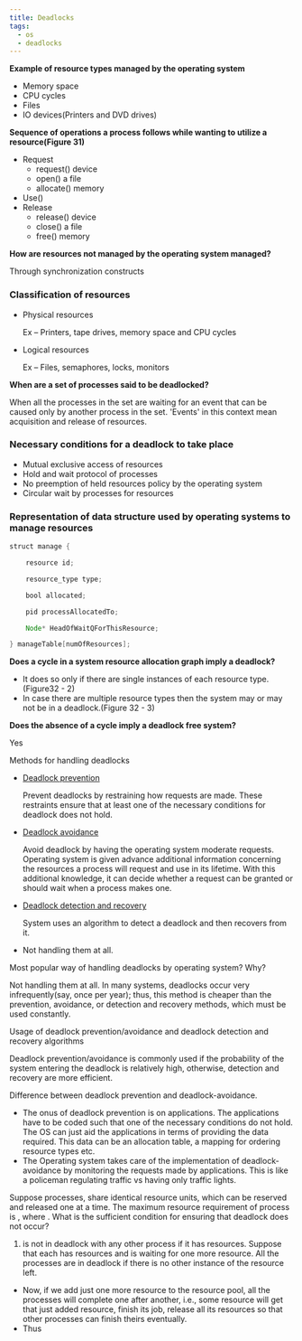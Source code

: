```yaml
---
title: Deadlocks
tags:
  - os
  - deadlocks
---
```

**Example of resource types managed by the operating system**

-   Memory space
-   CPU cycles
-   Files
-   IO devices(Printers and DVD drives)

**Sequence of operations a process follows while wanting to utilize a
resource(Figure 31)**

-   Request
    -   request() device
    -   open() a file
    -   allocate() memory
-   Use()
-   Release
    -   release() device
    -   close() a file
    -   free() memory

**How are resources not managed by the operating system managed?**

Through synchronization constructs

### Classification of resources

-   Physical resources

    Ex – Printers, tape drives, memory space and CPU cycles

-   Logical resources

    Ex – Files, semaphores, locks, monitors

**When are a set of processes said to be deadlocked?**

When all the processes in the set are waiting for an event that can be
caused only by another process in the set. 'Events' in this context mean
acquisition and release of resources.

### Necessary conditions for a deadlock to take place

-   Mutual exclusive access of resources
-   Hold and wait protocol of processes
-   No preemption of held resources policy by the operating system
-   Circular wait by processes for resources

### Representation of data structure used by operating systems to manage resources
```java
struct manage {

    resource id;

    resource_type type;

    bool allocated;

    pid processAllocatedTo;

    Node* HeadOfWaitQForThisResource;

} manageTable[numOfResources];
```


**Does a cycle in a system resource allocation graph imply a deadlock?**

-   It does so only if there are single instances of each resource
    type.(Figure32 - 2)
-   In case there are multiple resource types then the system may or may
    not be in a deadlock.(Figure 32 - 3)

**Does the absence of a cycle imply a deadlock free system?**

Yes

Methods for handling deadlocks

-   [Deadlock prevention](Deadlock%20Prevention)

    Prevent deadlocks by restraining how requests are made. These
    restraints ensure that at least one of the necessary conditions for
    deadlock does not hold.

-   [Deadlock avoidance](Deadlock%20Avoidance)

    Avoid deadlock by having the operating system moderate requests.
    Operating system is given advance additional information concerning
    the resources a process will request and use in its lifetime. With
    this additional knowledge, it can decide whether a request can be
    granted or should wait when a process makes one.

-   [Deadlock ](Deadlock%20detection%20and%20recovery)[detection
    and
    ](Deadlock%20detection%20and%20recovery)[recovery](Deadlock%20detection%20and%20recovery)

    System uses an algorithm to detect a deadlock and then recovers from
    it.

-   Not handling them at all.

Most popular way of handling deadlocks by operating system? Why?

Not handling them at all. In many systems, deadlocks occur very
infrequently(say, once per year); thus, this method is cheaper than the
prevention, avoidance, or detection and recovery methods, which must be
used constantly.

Usage of deadlock prevention/avoidance and deadlock detection and
recovery algorithms

Deadlock prevention/avoidance is commonly used if the probability of the
system entering the deadlock is relatively high, otherwise, detection
and recovery are more efficient.

Difference between deadlock prevention and deadlock-avoidance.

-   The onus of deadlock prevention is on applications. The applications
    have to be coded such that one of the necessary conditions do not
    hold. The OS can just aid the applications in terms of providing the
    data required. This data can be an allocation table, a mapping for
    ordering resource types etc.
-   The Operating system takes care of the implementation of
    deadlock-avoidance by monitoring the requests made by applications.
    This is like a policeman regulating traffic vs having only traffic
    lights.

Suppose processes, share identical resource units, which can be reserved
and released one at a time. The maximum resource requirement of process
is , where . What is the sufficient condition for ensuring that deadlock
does not occur?

1.   is not in deadlock with any other process if it has resources.
    Suppose that each has resources and is waiting for one more
    resource. All the processes are in deadlock if there is no other
    instance of the resource left.

-   Now, if we add just one more resource to the resource pool, all the
    processes will complete one after another, i.e., some resource will
    get that just added resource, finish its job, release all its
    resources so that other processes can finish theirs eventually.
-   Thus
